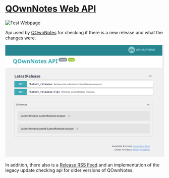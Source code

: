 # [QOwnNotes Web API](https://github.com/qownnotes/api)

![Test Webpage](https://github.com/qownnotes/api/workflows/Test%20Webpage/badge.svg)

Api used by [QOwnNotes](https://github.com/pbek/QOwnNotes) for checking if there is a new release and
what the changes were.

![screenshot](screenshot.png)

In addition, there also is a [Release RSS Feed](http://api.qownnotes.org/rss/app-releases) and
an implementation of the legacy update checking api for older versions of QOwnNotes.
